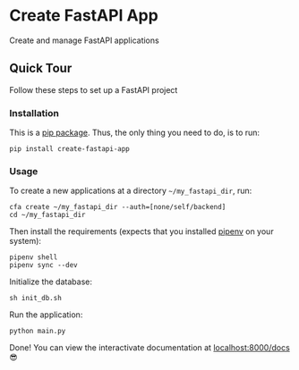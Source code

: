 # Create FastAPI App

Create and manage FastAPI applications

## Quick Tour

Follow these steps to set up a FastAPI project

### Installation

This is a [pip package](https://pypi.org/project/create-fastapi-app/). Thus, the only thing you need to do, is to run:

```shell
pip install create-fastapi-app
```

### Usage

To create a new applications at a directory `~/my_fastapi_dir`, run:

```shell
cfa create ~/my_fastapi_dir --auth=[none/self/backend]
cd ~/my_fastapi_dir
```

Then install the requirements (expects that you installed [pipenv](https://pipenv.pypa.io/en/latest/) on your system):

```shell
pipenv shell
pipenv sync --dev
```

Initialize the database:

```shell
sh init_db.sh
```

Run the application:

```shell
python main.py
```

Done! You can view the interactivate documentation at [localhost:8000/docs](http://localhost:8000/docs) :sunglasses: